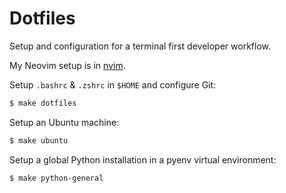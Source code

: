 # Dotfiles

Setup and configuration for a terminal first developer workflow.

My Neovim setup is in [nvim](https://github.com/ADGEfficiency/dotfiles/tree/master/nvim).

Setup `.bashrc` & `.zshrc` in `$HOME` and configure Git:

```bash
$ make dotfiles
```

Setup an Ubuntu machine:

```bash
$ make ubuntu
```

Setup a global Python installation in a pyenv virtual environment:

```shell-session
$ make python-general
```
